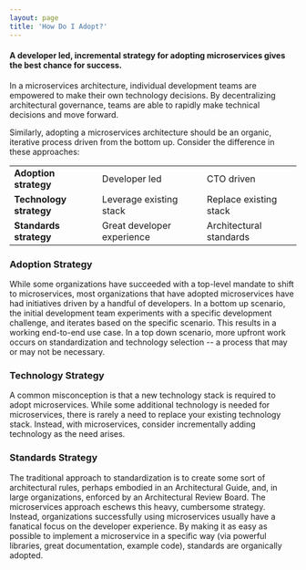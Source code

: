 ```yaml
---
layout: page
title: 'How Do I Adopt?'
---
```


#### A developer led, incremental strategy for adopting microservices gives the best chance for success.


In a microservices architecture, individual development teams are empowered to make their own technology decisions. By decentralizing architectural governance, teams are able to rapidly make technical decisions and move forward.

Similarly, adopting a microservices architecture should be an organic, iterative process driven from the bottom up. Consider the difference in these approaches:

<table>
  <tr>
   <td><b>Adoption strategy</b></td>
   <td>Developer led</td>
   <td>CTO driven</td>
  </tr>
  <tr>
   <td><b>Technology strategy</b></td>
   <td>Leverage existing stack</td>
   <td>Replace existing stack</td>
  </tr>
  <tr>
   <td><b>Standards strategy</b></td>
   <td>Great developer experience</td>
   <td>Architectural standards</td>
  </tr>
</table>

### Adoption Strategy

While some organizations have succeeded with a top-level mandate to shift to microservices, most organizations that have adopted microservices have had initiatives driven by a handful of developers. In a bottom up scenario, the initial development team experiments with a specific development challenge, and iterates based on the specific scenario. This results in a working end-to-end use case. In a top down scenario, more upfront work occurs on standardization and technology selection -- a process that may or may not be necessary.

### Technology Strategy

A common misconception is that a new technology stack is required to adopt microservices. While some additional technology is needed for microservices, there is rarely a need to replace your existing technology stack. Instead, with microservices, consider incrementally adding technology as the need arises.

### Standards Strategy

The traditional approach to standardization is to create some sort of architectural rules, perhaps embodied in an Architectural Guide, and, in large organizations, enforced by an Architectural Review Board. The microservices approach eschews this heavy, cumbersome strategy. Instead, organizations successfully using microservices usually have a fanatical focus on the developer experience. By making it as easy as possible to implement a microservice in a specific way (via powerful libraries, great documentation, example code), standards are organically adopted.
